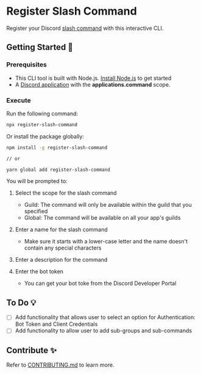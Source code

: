 # Register Slash Command

Register your Discord [slash command](https://discord.com/developers/docs/interactions/slash-commands) with this interactive CLI.

## Getting Started 🚀

### Prerequisites

- This CLI tool is built with Node.js. [Install Node.js](https://nodejs.org) to get started
- A [Discord application](https://discord.com/developers/applications) with the **applications.command** scope.

### Execute

Run the following command:

```sh
npx register-slash-command
```

Or install the package globally:

```sh
npm install -g register-slash-command

// or

yarn global add register-slash-command
```

You will be prompted to:

1. Select the scope for the slash command
	- Guild: The command will only be available within the guild that you specified
	- Global: The command will be available on all your app's guilds

2. Enter a name for the slash command
	- Make sure it starts with a lower-case letter and the name doesn't contain any special characters

3. Enter a description for the command
4. Enter the bot token
	- You can get your bot toke from the Discord Developer Portal

## To Do 💡

- [ ] Add functionality that allows user to select an option for Authentication: Bot Token and Client Credentials
- [ ] Add functionality to allow user to add sub-groups and sub-commands

## Contribute ✨

Refer to [CONTRIBUTING.md](./CONTRIBUTING.md) to learn more.
